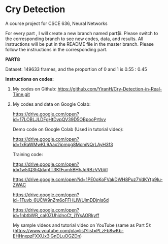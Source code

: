 # Cry Detection
A course project for CSCE 636, Neural Networks

For every part , I will create a new branch named part$i. Please switch to the corresponding branch to see new codes, data, and results. All instructions will be put in the README file in the master branch. Please follow the instructions in the corresponding part.

**PART8**

Dataset: 149633 frames, and the proportion of 0 and 1 is 0.55 : 0.45

**Instructions on codes:**

1. My codes on Github: <https://github.com/YiranH/Cry-Detection-in-Real-Time.git>

2. My codes and data on Google Colab: 

   <https://drive.google.com/open?id=17LOBLJLDFgHtDvpQV39D5OBpooPrtlvv>

   Demo code on Google Colab (Used in tutorial video): 

   <https://drive.google.com/open?id=1xRaWMwKL9Aax2ipmpg8McmNQrLAyH3f3>

   Training code: 

   <https://drive.google.com/open?id=1w5IQ3hQdapfT3KfFum5BHhJdRBzVVbVl>

   <https://drive.google.com/open?id=1PE0oKoFVakDWH8Puz7VdKYtp9Iu-ZWAC>

   <https://drive.google.com/open?id=1Tuvb_6UCW9nZm6oFFHLIWUlmDDjnls6d>

   https://drive.google.com/open?id=1nbtbWR_caI0ZUhidnoCt_j1YsAORkyff

   My sample videos and tutorial video on YouTube (same as Part 5): (<https://www.youtube.com/playlist?list=PLzFb8wKb-EHHnxpzFXXUx3iGnDLuOGZDn>)